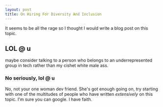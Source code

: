 ```yaml
---
layout: post
title: On Hiring For Diversity And Inclusion
---
```


It seems to be all the rage so I thought I would write a blog post 
on this topic.

## LOL @ u
maybe consider talking to a person who belongs to an underrepresented 
group in tech rather than my cishet white male ass.

### No seriously, lol @ u
No, not your one woman dev friend. She's got enough going on, try starting with 
one of the multitudes of people who have written _extensively_ on this topic. 
I'm sure you can google. I have faith.
